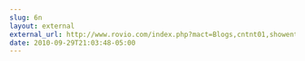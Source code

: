 ```yaml
---
slug: 6n
layout: external
external_url: http://www.rovio.com/index.php?mact=Blogs,cntnt01,showentry,0&cntnt01entryid=37&cntnt01returnid=58
date: 2010-09-29T21:03:48-05:00
---
```

